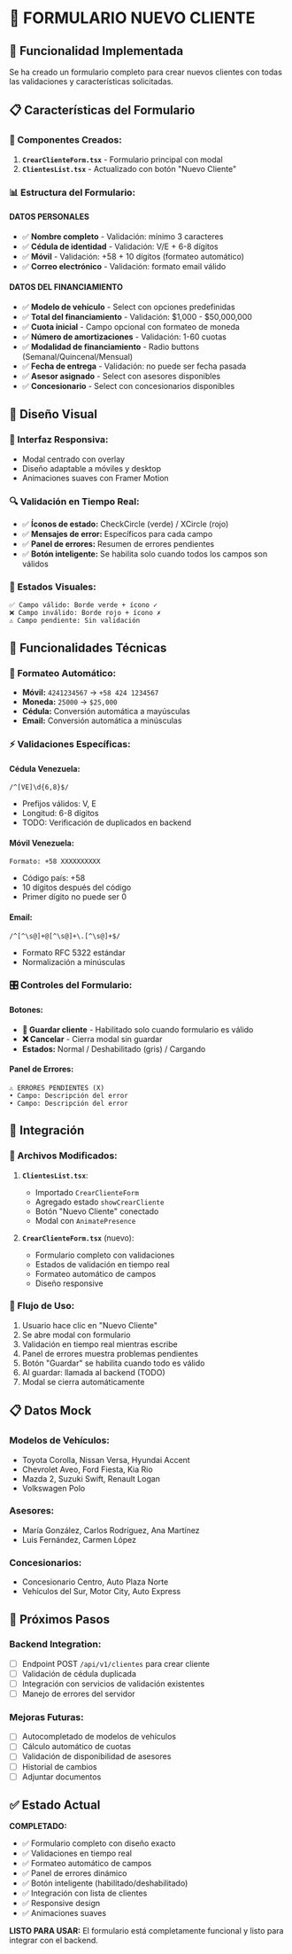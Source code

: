 # 📝 FORMULARIO NUEVO CLIENTE

## 🎯 **Funcionalidad Implementada**

Se ha creado un formulario completo para crear nuevos clientes con todas las validaciones y características solicitadas.

## 📋 **Características del Formulario**

### **🔧 Componentes Creados:**

1. **`CrearClienteForm.tsx`** - Formulario principal con modal
2. **`ClientesList.tsx`** - Actualizado con botón "Nuevo Cliente"

### **📊 Estructura del Formulario:**

#### **DATOS PERSONALES**
- ✅ **Nombre completo** - Validación: mínimo 3 caracteres
- ✅ **Cédula de identidad** - Validación: V/E + 6-8 dígitos
- ✅ **Móvil** - Validación: +58 + 10 dígitos (formateo automático)
- ✅ **Correo electrónico** - Validación: formato email válido

#### **DATOS DEL FINANCIAMIENTO**
- ✅ **Modelo de vehículo** - Select con opciones predefinidas
- ✅ **Total del financiamiento** - Validación: $1,000 - $50,000,000
- ✅ **Cuota inicial** - Campo opcional con formateo de moneda
- ✅ **Número de amortizaciones** - Validación: 1-60 cuotas
- ✅ **Modalidad de financiamiento** - Radio buttons (Semanal/Quincenal/Mensual)
- ✅ **Fecha de entrega** - Validación: no puede ser fecha pasada
- ✅ **Asesor asignado** - Select con asesores disponibles
- ✅ **Concesionario** - Select con concesionarios disponibles

## 🎨 **Diseño Visual**

### **📱 Interfaz Responsiva:**
- Modal centrado con overlay
- Diseño adaptable a móviles y desktop
- Animaciones suaves con Framer Motion

### **🔍 Validación en Tiempo Real:**
- ✅ **Íconos de estado:** CheckCircle (verde) / XCircle (rojo)
- ✅ **Mensajes de error:** Específicos para cada campo
- ✅ **Panel de errores:** Resumen de errores pendientes
- ✅ **Botón inteligente:** Se habilita solo cuando todos los campos son válidos

### **🎯 Estados Visuales:**
```
✅ Campo válido: Borde verde + ícono ✓
❌ Campo inválido: Borde rojo + ícono ✗
⚠️ Campo pendiente: Sin validación
```

## 🔧 **Funcionalidades Técnicas**

### **📝 Formateo Automático:**
- **Móvil:** `4241234567` → `+58 424 1234567`
- **Moneda:** `25000` → `$25,000`
- **Cédula:** Conversión automática a mayúsculas
- **Email:** Conversión automática a minúsculas

### **⚡ Validaciones Específicas:**

#### **Cédula Venezuela:**
```regex
/^[VE]\d{6,8}$/
```
- Prefijos válidos: V, E
- Longitud: 6-8 dígitos
- TODO: Verificación de duplicados en backend

#### **Móvil Venezuela:**
```regex
Formato: +58 XXXXXXXXXX
```
- Código país: +58
- 10 dígitos después del código
- Primer dígito no puede ser 0

#### **Email:**
```regex
/^[^\s@]+@[^\s@]+\.[^\s@]+$/
```
- Formato RFC 5322 estándar
- Normalización a minúsculas

### **🎛️ Controles del Formulario:**

#### **Botones:**
- **💾 Guardar cliente** - Habilitado solo cuando formulario es válido
- **❌ Cancelar** - Cierra modal sin guardar
- **Estados:** Normal / Deshabilitado (gris) / Cargando

#### **Panel de Errores:**
```
⚠️ ERRORES PENDIENTES (X)
• Campo: Descripción del error
• Campo: Descripción del error
```

## 🚀 **Integración**

### **📂 Archivos Modificados:**
1. **`ClientesList.tsx`**:
   - Importado `CrearClienteForm`
   - Agregado estado `showCrearCliente`
   - Botón "Nuevo Cliente" conectado
   - Modal con `AnimatePresence`

2. **`CrearClienteForm.tsx`** (nuevo):
   - Formulario completo con validaciones
   - Estados de validación en tiempo real
   - Formateo automático de campos
   - Diseño responsive

### **🔗 Flujo de Uso:**
1. Usuario hace clic en "Nuevo Cliente"
2. Se abre modal con formulario
3. Validación en tiempo real mientras escribe
4. Panel de errores muestra problemas pendientes
5. Botón "Guardar" se habilita cuando todo es válido
6. Al guardar: llamada al backend (TODO)
7. Modal se cierra automáticamente

## 📋 **Datos Mock**

### **Modelos de Vehículos:**
- Toyota Corolla, Nissan Versa, Hyundai Accent
- Chevrolet Aveo, Ford Fiesta, Kia Rio
- Mazda 2, Suzuki Swift, Renault Logan
- Volkswagen Polo

### **Asesores:**
- María González, Carlos Rodríguez, Ana Martínez
- Luis Fernández, Carmen López

### **Concesionarios:**
- Concesionario Centro, Auto Plaza Norte
- Vehículos del Sur, Motor City, Auto Express

## 🔄 **Próximos Pasos**

### **Backend Integration:**
- [ ] Endpoint POST `/api/v1/clientes` para crear cliente
- [ ] Validación de cédula duplicada
- [ ] Integración con servicios de validación existentes
- [ ] Manejo de errores del servidor

### **Mejoras Futuras:**
- [ ] Autocompletado de modelos de vehículos
- [ ] Cálculo automático de cuotas
- [ ] Validación de disponibilidad de asesores
- [ ] Historial de cambios
- [ ] Adjuntar documentos

## ✅ **Estado Actual**

**COMPLETADO:**
- ✅ Formulario completo con diseño exacto
- ✅ Validaciones en tiempo real
- ✅ Formateo automático de campos
- ✅ Panel de errores dinámico
- ✅ Botón inteligente (habilitado/deshabilitado)
- ✅ Integración con lista de clientes
- ✅ Responsive design
- ✅ Animaciones suaves

**LISTO PARA USAR:** El formulario está completamente funcional y listo para integrar con el backend.
